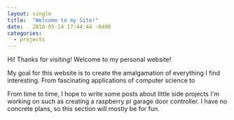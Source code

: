 ```yaml
---
layout: single
title:  "Welcome to my Site!"
date:   2018-05-14 17:44:44 -0400
categories:
  - projects
---
```

Hi! Thanks for visiting! Welcome to my personal website!

My goal for this website is to create the amalgamation of everything I find interesting. From fascinating applications of computer science to

From time to time, I hope to write some posts about little side projects I'm working on such as creating a raspberry pi garage door controller. I have no concrete plans, so this section will mostly be for fun.  
